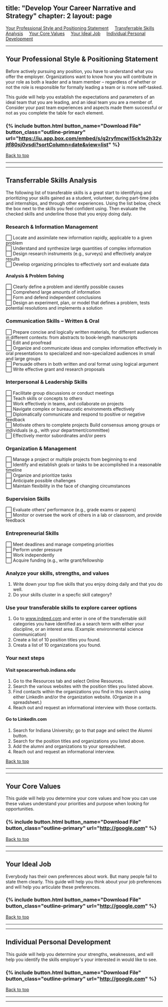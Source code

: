 <a name="nav"></a>
---
title: "Develop Your Career Narrative and Strategy" 
chapter: 2
layout: page
---

[Your Professional Style and Positioning Statement](#your-professional-style-and-positioning-statement) &nbsp; &nbsp;
[Transferrable Skills Analysis](#transferrable-skills-analysis) &nbsp; &nbsp;
[Your Core Values](#your-core-values) &nbsp; &nbsp;
[Your Ideal Job](#your-ideal-job) &nbsp; &nbsp;
[Individual Personal Development](#individual-personal-development) &nbsp; &nbsp;


---
## Your Professional Style & Positioning Statement

Before actively pursuing any position, you have to understand what you offer the employer. Organizations want to know how you will contribute in your role as both a leader and a team member – regardless of whether or not the role is responsible for formally leading a team or is more self-tasked.

This guide will help you establish the expectations and parameters of an ideal team that you are leading, and an ideal team you are a member of. Consider your past team experiences and aspects made them successful or not as you complete the table for each element.

### {% include button.html button_name="Download File" button_class="outline-primary" url="https://iu.app.box.com/embed/s/q2ryfmcwi15ck1s2h32yjtf80sj0vsdi?sortColumn=date&view=list" %}

[Back to top](#nav)

---
---
## Transferrable Skills Analysis

The following list of transferable skills is a great start to identifying and prioritizing your skills gained as a student, volunteer, during part-time jobs and internships, and through other experiences. Using the list below, check the box next to the skills you feel confident using. Then evaluate the checked skills and underline those that you enjoy doing daily. 

### Research & Information Management
⬜️	Locate and assimilate new information rapidly, applicable to a given problem   
⬜️	Understand and synthesize large quantities of complex information  
⬜️	Design research instruments (e.g., surveys) and effectively analyze results   
⬜️	Develop organizing principles to effectively sort and evaluate data  
#### Analysis & Problem Solving 
⬜️ Clearly define a problem and identify possible causes   
⬜️ Comprehend large amounts of information   
⬜️ Form and defend independent conclusions   
⬜️ Design an experiment, plan, or model that defines a problem, tests potential resolutions and implements a solution   
### Communication Skills – Written & Oral 
⬜️ Prepare concise and logically written materials, for different audiences in different contexts: from abstracts to book-length manuscripts   
⬜️ Edit and proofread   
⬜️ Organize and communicate ideas and complex information effectively in oral presentations to specialized and non-specialized audiences in small and large groups  
⬜️ Persuade others in both written and oral format using logical argument   
⬜️ Write effective grant and research proposals   
### Interpersonal & Leadership Skills 
⬜️ Facilitate group discussions or conduct meetings   
⬜️ Teach skills or concepts to others   
⬜️ Work effectively in teams, and collaborate on projects  
⬜️ Navigate complex or bureaucratic environments effectively   
⬜️ Diplomatically communicate and respond to positive or negative feedback   
⬜️ Motivate others to complete projects Build consensus among groups or individuals (e.g., with your department/committee)   
⬜️ Effectively mentor subordinates and/or peers   
### Organization & Management 
⬜️ Manage a project or multiple projects from beginning to end  
⬜️ Identify and establish goals or tasks to be accomplished in a reasonable timeline   
⬜️ Organize and prioritize tasks   
⬜️ Anticipate possible challenges   
⬜️ Maintain flexibility in the face of changing circumstances  
### Supervision Skills
⬜️ Evaluate others’ performance (e.g., grade exams or papers)   
⬜️ Monitor or oversee the work of others in a lab or classroom, and provide feedback   
### Entrepreneurial Skills 
⬜️ Meet deadlines and manage competing priorities   
⬜️ Perform under pressure   
⬜️ Work independently   
⬜️ Acquire funding (e.g., write grant/fellowship  

### Analyze your skills, strengths, and values
1. Write down your top five skills that you enjoy doing daily and that you do well.  
2. Do your skills cluster in a specfic skill category?  

### Use your transferable skills to explore career options
1. Go to www.indeed.com and enter in one of the transferrable skill categories you have identified as a search term with either your discipline, or an interest area. (Example: environmental science communication)  
2. Create a list of 10 position titles you found.  
3. Creata a list of 10 organizations you found.  

### Your next steps
#### Visit speacareerhub.indiana.edu 
1.	Go to the Resources tab and select Online Resources.  
2.	Search the various websites with the position titles you listed above.  
3.	Find contacts within the organizations you find in this search using either LinkedIn and/or the organization website. (Organize in a spreadsheet.)  
4.	Reach out and request an informational interview with those contacts.  
#### Go to LinkedIn.com
1.	Search for Indiana University; go to that page and select the Alumni button.  
2.	Search for the position titles and organizations you listed above.  
3.	Add the alumni and organizations to your spreadsheet.   
4.	Reach out and request an informational interview.  

[Back to top](#nav)

---
---
## Your Core Values

This guide will help you determine your core values and how you can use these values understand your priorities and purpose when looking for opportunities.

### {% include button.html button_name="Download File" button_class="outline-primary" url="http://google.com" %}

[Back to top](#nav)

---
---
## Your Ideal Job

Everybody has their own preferences about work. But many people fail to state them clearly. This guide will help you think about your job preferences and will help you articulate these preferences. 
### {% include button.html button_name="Download File" button_class="outline-primary" url="http://google.com" %}

[Back to top](#nav)

---
---

## Individual Personal Development

This guide will help you determine your strengths, weaknesses, and will help you identify the skills employer's your interested in would like to see. 

### {% include button.html button_name="Download File" button_class="outline-primary" url="http://google.com" %}

[Back to top](#nav)

---
---

